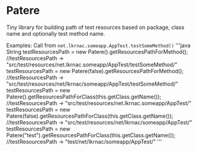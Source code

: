 Patere
======

Tiny library for building path of test resources based on package, class name and optionally test method name.

Examples:
Call from <code>net.lkrnac.someapp.AppTest.testSomeMethod()</code>
'''java
String testResourcesPath = new Patere().getResourcesPathForMethod(); 
//testResourcesPath -> "src/test/resources/net.lkrnac.someapp/AppTest/testSomeMethod/"
testResourcesPath = new Patere(false).getResourcesPathForMethod(); 
//testResourcesPath -> "src/test/resources/net/lkrnac/someapp/AppTest/testSomeMethod/"
testResourcesPath = new Patere().getResourcesPathForClass(this.getClass.getName()); 
//testResourcesPath -> "src/test/resources/net.lkrnac.someapp/AppTest/"
testResourcesPath = new Patere(false).getResourcesPathForClass(this.getClass.getName()); 
//testResourcesPath -> "src/test/resources/net/lkrnac/someapp/AppTest/"
testResourcesPath = new Patere("test").getResourcesPathForClass(this.getClass.getName()); 
//testResourcesPath -> "test/net/lkrnac/someapp/AppTest/"
'''